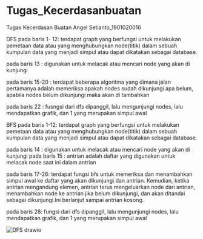 # Tugas_Kecerdasanbuatan
Tugas Kecerdasan Buatan Angel Setianto_1901020016

DFS 
pada baris 1- 12: terdapat graph yang berfungsi untuk melakukan pemetaan data atau yang menghubungkan node(titik) dalam sebuah kumpulan data yang menjadi simpul atau dapat dikatakan sebagai database.

pada baris 13 : digunakan untuk melacak atau mencari node yang akan di kunjungi

pada baris 15-20 : terdapat beberapa algoritma yang dimana jalan pertamanya adalah memeriksa apakah nodes sudah dikunjungi apa belum, apabila nodes belum dikunjungi maka akan di tambahkan 

pada baris 22 : fusngsi dari dfs dipanggil, lalu mengunjungi nodes, lalu mendapatkan grafik, dan 1 yang merupakan simpul awal

BFS
pada baris 1-12: terdapat graph yang berfungsi untuk melakukan pemetaan data atau yang menghubungkan node(titik) dalam sebuah kumpulan data yang menjadi simpul atau dapat dikatakan sebagai database.

pada baris 14 : digunakan untuk melacak atau mencari node yang akan di kunjungi
pada baris 15 : antrian adalah daftar yang digunakan untuk melacak node saat ini dalam antrian

pada baris 17-26:  terdapat fungsi bfs untuk memeriksa dan menambahkan simpul awal ke daftar yang akan dikunjungi dan antrian. Kemudian, ketika antrian mengandung elemen, antrian terus mengeluarkan node dari antrian, menambahkan node ke antrian jika belum dikunjungi, dan akan ditandai sebagai dikunjungi.Ini berlanjut sampai antrian kosong.

pada baris 28: fungsi dari dfs dipanggil, lalu mengunjungi nodes, lalu mendapatkan grafik, dan 1 yang merupakan simpul awal

![DFS drawio](https://user-images.githubusercontent.com/86311770/135489289-2e68c47d-e169-4616-8627-8b241b04ed6c.png)

